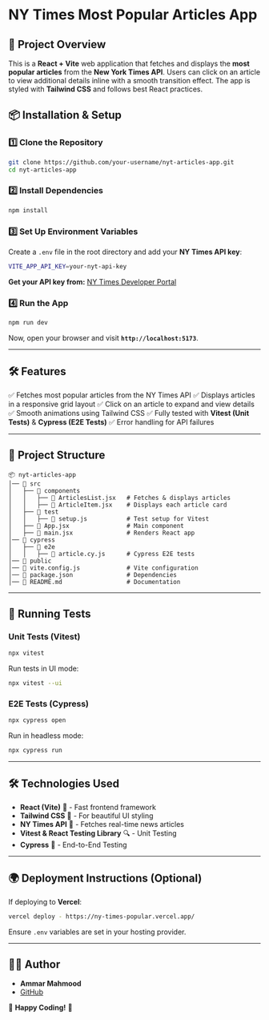 # NY Times Most Popular Articles App

## 🚀 Project Overview

This is a **React + Vite** web application that fetches and displays the **most popular articles** from the **New York Times API**. Users can click on an article to view additional details inline with a smooth transition effect. The app is styled with **Tailwind CSS** and follows best React practices.

## 📦 Installation & Setup

### **1️⃣ Clone the Repository**

```sh
git clone https://github.com/your-username/nyt-articles-app.git
cd nyt-articles-app
```

### **2️⃣ Install Dependencies**

```sh
npm install
```

### **3️⃣ Set Up Environment Variables**

Create a `.env` file in the root directory and add your **NY Times API key**:

```sh
VITE_APP_API_KEY=your-nyt-api-key
```

**Get your API key from:** [NY Times Developer Portal](https://developer.nytimes.com/get-started)

### **4️⃣ Run the App**

```sh
npm run dev
```

Now, open your browser and visit **`http://localhost:5173`**.

---

## 🛠 Features

✅ Fetches most popular articles from the NY Times API
✅ Displays articles in a responsive grid layout
✅ Click on an article to expand and view details
✅ Smooth animations using Tailwind CSS
✅ Fully tested with **Vitest (Unit Tests)** & **Cypress (E2E Tests)**
✅ Error handling for API failures

---

## 📂 Project Structure

```
📦 nyt-articles-app
│── 📂 src
│   ├── 📂 components
│   │   ├── 📄 ArticlesList.jsx   # Fetches & displays articles
│   │   ├── 📄 ArticleItem.jsx    # Displays each article card
│   ├── 📂 test
│   │   ├── 📄 setup.js           # Test setup for Vitest
│   ├── 📄 App.jsx                # Main component
│   ├── 📄 main.jsx               # Renders React app
│── 📂 cypress
│   ├── 📂 e2e
│   │   ├── 📄 article.cy.js      # Cypress E2E tests
│── 📂 public
│── 📄 vite.config.js             # Vite configuration
│── 📄 package.json               # Dependencies
│── 📄 README.md                  # Documentation
```

---

## 🧪 Running Tests

### **Unit Tests (Vitest)**

```sh
npx vitest
```

Run tests in UI mode:

```sh
npx vitest --ui
```

### **E2E Tests (Cypress)**

```sh
npx cypress open
```

Run in headless mode:

```sh
npx cypress run
```

---

## 🛠 Technologies Used

- **React (Vite)** 🚀 - Fast frontend framework
- **Tailwind CSS** 🎨 - For beautiful UI styling
- **NY Times API** 📰 - Fetches real-time news articles
- **Vitest & React Testing Library** 🔍 - Unit Testing
- **Cypress** 🧪 - End-to-End Testing

---

## 🌍 Deployment Instructions (Optional)

If deploying to **Vercel**:

```sh
vercel deploy - https://ny-times-popular.vercel.app/
```

Ensure `.env` variables are set in your hosting provider.

---

## 👨‍💻 Author

- **Ammar Mahmood**
- [GitHub](https://github.com/AmmarMahmood7)

🚀 **Happy Coding!** 🎉
